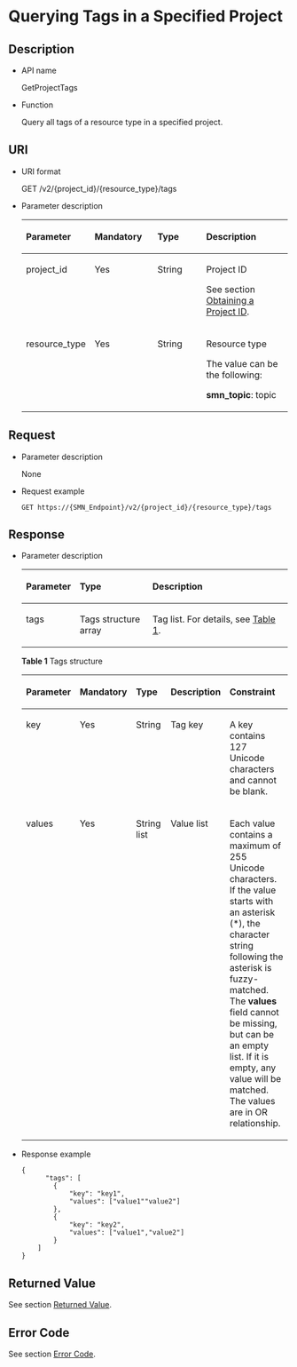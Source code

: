 # Querying Tags in a Specified Project<a name="smn_api_56006"></a>

## Description<a name="section4995141120217"></a>

-   API name

    GetProjectTags


-   Function

    Query all tags of a resource type in a specified project.


## URI<a name="section1999581115219"></a>

-   URI format

    GET /v2/\{project\_id\}/\{resource\_type\}/tags

-   Parameter description

    <a name="table1710612152111"></a>
    <table><thead align="left"><tr id="row5167161218218"><th class="cellrowborder" valign="top" width="21.84%" id="mcps1.1.5.1.1"><p id="p216712123213"><a name="p216712123213"></a><a name="p216712123213"></a><strong>Parameter</strong></p>
    </th>
    <th class="cellrowborder" valign="top" width="24.14%" id="mcps1.1.5.1.2"><p id="p616715121219"><a name="p616715121219"></a><a name="p616715121219"></a><strong>Mandatory</strong></p>
    </th>
    <th class="cellrowborder" valign="top" width="19.54%" id="mcps1.1.5.1.3"><p id="p191671312162117"><a name="p191671312162117"></a><a name="p191671312162117"></a><strong>Type</strong></p>
    </th>
    <th class="cellrowborder" valign="top" width="34.48%" id="mcps1.1.5.1.4"><p id="p11167171282115"><a name="p11167171282115"></a><a name="p11167171282115"></a><strong>Description</strong></p>
    </th>
    </tr>
    </thead>
    <tbody><tr id="row61671612152120"><td class="cellrowborder" valign="top" width="21.84%" headers="mcps1.1.5.1.1 "><p id="p15167712142119"><a name="p15167712142119"></a><a name="p15167712142119"></a>project_id</p>
    </td>
    <td class="cellrowborder" valign="top" width="24.14%" headers="mcps1.1.5.1.2 "><p id="p816781216216"><a name="p816781216216"></a><a name="p816781216216"></a>Yes</p>
    </td>
    <td class="cellrowborder" valign="top" width="19.54%" headers="mcps1.1.5.1.3 "><p id="p716731217212"><a name="p716731217212"></a><a name="p716731217212"></a>String</p>
    </td>
    <td class="cellrowborder" valign="top" width="34.48%" headers="mcps1.1.5.1.4 "><p id="p12167412162111"><a name="p12167412162111"></a><a name="p12167412162111"></a>Project ID</p>
    <p id="p118812918506"><a name="p118812918506"></a><a name="p118812918506"></a>See section <a href="obtaining-a-project-id.md">Obtaining a Project ID</a>.</p>
    </td>
    </tr>
    <tr id="row416718122211"><td class="cellrowborder" valign="top" width="21.84%" headers="mcps1.1.5.1.1 "><p id="p99531421797"><a name="p99531421797"></a><a name="p99531421797"></a>resource_type</p>
    </td>
    <td class="cellrowborder" valign="top" width="24.14%" headers="mcps1.1.5.1.2 "><p id="p1495310421799"><a name="p1495310421799"></a><a name="p1495310421799"></a>Yes</p>
    </td>
    <td class="cellrowborder" valign="top" width="19.54%" headers="mcps1.1.5.1.3 "><p id="p149531342296"><a name="p149531342296"></a><a name="p149531342296"></a>String</p>
    </td>
    <td class="cellrowborder" valign="top" width="34.48%" headers="mcps1.1.5.1.4 "><p id="p52661238184213"><a name="p52661238184213"></a><a name="p52661238184213"></a>Resource type</p>
    <p id="p1034904075316"><a name="p1034904075316"></a><a name="p1034904075316"></a>The value can be the following:</p>
    <p id="p14550953686"><a name="p14550953686"></a><a name="p14550953686"></a><strong id="b691911631815"><a name="b691911631815"></a><a name="b691911631815"></a>smn_topic</strong>: topic</p>
    <p id="p8682201993"><a name="p8682201993"></a><a name="p8682201993"></a></p>
    <p id="p278251314214"><a name="p278251314214"></a><a name="p278251314214"></a></p>
    </td>
    </tr>
    </tbody>
    </table>


## Request<a name="section142631216210"></a>

-   Parameter description

    None


-   Request example

    ```
    GET https://{SMN_Endpoint}/v2/{project_id}/{resource_type}/tags
    ```


## Response<a name="section172616120211"></a>

-   Parameter description

    <a name="table1226141212116"></a>
    <table><thead align="left"><tr id="row1167171216218"><th class="cellrowborder" valign="top" width="18.63%" id="mcps1.1.4.1.1"><p id="p016731216215"><a name="p016731216215"></a><a name="p016731216215"></a><strong>Parameter</strong></p>
    </th>
    <th class="cellrowborder" valign="top" width="27.73%" id="mcps1.1.4.1.2"><p id="p131679120217"><a name="p131679120217"></a><a name="p131679120217"></a><strong>Type</strong></p>
    </th>
    <th class="cellrowborder" valign="top" width="53.64%" id="mcps1.1.4.1.3"><p id="p19167212182113"><a name="p19167212182113"></a><a name="p19167212182113"></a><strong>Description</strong></p>
    </th>
    </tr>
    </thead>
    <tbody><tr id="row3167151282112"><td class="cellrowborder" valign="top" width="18.63%" headers="mcps1.1.4.1.1 "><p id="p8167151292115"><a name="p8167151292115"></a><a name="p8167151292115"></a>tags</p>
    </td>
    <td class="cellrowborder" valign="top" width="27.73%" headers="mcps1.1.4.1.2 "><p id="p016751262114"><a name="p016751262114"></a><a name="p016751262114"></a>Tags structure array</p>
    </td>
    <td class="cellrowborder" valign="top" width="53.64%" headers="mcps1.1.4.1.3 "><p id="p616718127213"><a name="p616718127213"></a><a name="p616718127213"></a>Tag list. For details, see <a href="#table7893236124418">Table 1</a>.</p>
    </td>
    </tr>
    </tbody>
    </table>

    **Table  1**  Tags structure

    <a name="table7893236124418"></a>
    <table><thead align="left"><tr id="smn_api_56001_row12526442141213"><th class="cellrowborder" valign="top" width="18.16%" id="mcps1.2.6.1.1"><p id="smn_api_56001_p1252612428129"><a name="smn_api_56001_p1252612428129"></a><a name="smn_api_56001_p1252612428129"></a><strong id="smn_api_56001_b47901755163415"><a name="smn_api_56001_b47901755163415"></a><a name="smn_api_56001_b47901755163415"></a>Parameter</strong></p>
    </th>
    <th class="cellrowborder" valign="top" width="12.030000000000001%" id="mcps1.2.6.1.2"><p id="smn_api_56001_p852612421125"><a name="smn_api_56001_p852612421125"></a><a name="smn_api_56001_p852612421125"></a><strong id="smn_api_56001_b895256445"><a name="smn_api_56001_b895256445"></a><a name="smn_api_56001_b895256445"></a>Mandatory</strong></p>
    </th>
    <th class="cellrowborder" valign="top" width="16.81%" id="mcps1.2.6.1.3"><p id="smn_api_56001_p14526542121214"><a name="smn_api_56001_p14526542121214"></a><a name="smn_api_56001_p14526542121214"></a><strong id="smn_api_56001_b2041287441"><a name="smn_api_56001_b2041287441"></a><a name="smn_api_56001_b2041287441"></a>Type</strong></p>
    </th>
    <th class="cellrowborder" valign="top" width="18.65%" id="mcps1.2.6.1.4"><p id="smn_api_56001_p17526124281215"><a name="smn_api_56001_p17526124281215"></a><a name="smn_api_56001_p17526124281215"></a><strong id="smn_api_56001_b63411457103415"><a name="smn_api_56001_b63411457103415"></a><a name="smn_api_56001_b63411457103415"></a>Description</strong></p>
    </th>
    <th class="cellrowborder" valign="top" width="34.35%" id="mcps1.2.6.1.5"><p id="smn_api_56001_p12294162622414"><a name="smn_api_56001_p12294162622414"></a><a name="smn_api_56001_p12294162622414"></a><strong id="smn_api_56001_b167841358163418"><a name="smn_api_56001_b167841358163418"></a><a name="smn_api_56001_b167841358163418"></a>Constraint</strong></p>
    </th>
    </tr>
    </thead>
    <tbody><tr id="smn_api_56001_row1526194218129"><td class="cellrowborder" valign="top" width="18.16%" headers="mcps1.2.6.1.1 "><p id="smn_api_56001_p65262427126"><a name="smn_api_56001_p65262427126"></a><a name="smn_api_56001_p65262427126"></a>key</p>
    </td>
    <td class="cellrowborder" valign="top" width="12.030000000000001%" headers="mcps1.2.6.1.2 "><p id="smn_api_56001_p4526154211123"><a name="smn_api_56001_p4526154211123"></a><a name="smn_api_56001_p4526154211123"></a>Yes</p>
    </td>
    <td class="cellrowborder" valign="top" width="16.81%" headers="mcps1.2.6.1.3 "><p id="smn_api_56001_p35261242171216"><a name="smn_api_56001_p35261242171216"></a><a name="smn_api_56001_p35261242171216"></a>String</p>
    </td>
    <td class="cellrowborder" valign="top" width="18.65%" headers="mcps1.2.6.1.4 "><p id="smn_api_56001_p552604213129"><a name="smn_api_56001_p552604213129"></a><a name="smn_api_56001_p552604213129"></a>Tag key</p>
    </td>
    <td class="cellrowborder" valign="top" width="34.35%" headers="mcps1.2.6.1.5 "><p id="smn_api_56001_p6294172612244"><a name="smn_api_56001_p6294172612244"></a><a name="smn_api_56001_p6294172612244"></a>A key contains 127 Unicode characters and cannot be blank.</p>
    </td>
    </tr>
    <tr id="smn_api_56001_row55261142141216"><td class="cellrowborder" valign="top" width="18.16%" headers="mcps1.2.6.1.1 "><p id="smn_api_56001_p1852614219127"><a name="smn_api_56001_p1852614219127"></a><a name="smn_api_56001_p1852614219127"></a>values</p>
    </td>
    <td class="cellrowborder" valign="top" width="12.030000000000001%" headers="mcps1.2.6.1.2 "><p id="smn_api_56001_p11526104271211"><a name="smn_api_56001_p11526104271211"></a><a name="smn_api_56001_p11526104271211"></a>Yes</p>
    </td>
    <td class="cellrowborder" valign="top" width="16.81%" headers="mcps1.2.6.1.3 "><p id="smn_api_56001_p45262426129"><a name="smn_api_56001_p45262426129"></a><a name="smn_api_56001_p45262426129"></a>String list</p>
    </td>
    <td class="cellrowborder" valign="top" width="18.65%" headers="mcps1.2.6.1.4 "><p id="smn_api_56001_p152694220126"><a name="smn_api_56001_p152694220126"></a><a name="smn_api_56001_p152694220126"></a>Value list</p>
    </td>
    <td class="cellrowborder" valign="top" width="34.35%" headers="mcps1.2.6.1.5 "><p id="smn_api_56001_p18294152612244"><a name="smn_api_56001_p18294152612244"></a><a name="smn_api_56001_p18294152612244"></a>Each value contains a maximum of 255 Unicode characters. If the value starts with an asterisk (*), the character string following the asterisk is fuzzy-matched. The <strong id="smn_api_56001_b18353175912112"><a name="smn_api_56001_b18353175912112"></a><a name="smn_api_56001_b18353175912112"></a>values</strong> field cannot be missing, but can be an empty list. If it is empty, any value will be matched. The values are in OR relationship.</p>
    </td>
    </tr>
    </tbody>
    </table>


-   Response example

    ```
    {
          "tags": [
            {
                "key": "key1",
                "values": ["value1""value2"]
            },
            {
                "key": "key2",
                "values": ["value1","value2"]
            }
        ]
    }
    ```


## Returned Value<a name="section242171292113"></a>

See section  [Returned Value](returned-value.md).

## Error Code<a name="section73211020122511"></a>

See section  [Error Code](error-code.md).

